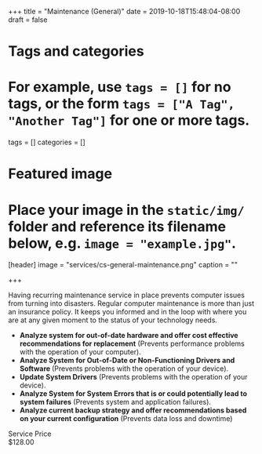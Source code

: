 +++
title = "Maintenance (General)"
date = 2019-10-18T15:48:04-08:00
draft = false

# Tags and categories
# For example, use `tags = []` for no tags, or the form `tags = ["A Tag", "Another Tag"]` for one or more tags.
tags = []
categories = []

# Featured image
# Place your image in the `static/img/` folder and reference its filename below, e.g. `image = "example.jpg"`.
[header]
image = "services/cs-general-maintenance.png"
caption = ""

+++

<p>Having recurring maintenance service in place prevents computer issues from turning into disasters. Regular computer maintenance is more than just an insurance policy. It keeps you informed and in the loop with where you are at any given moment to the status of your technology needs.</p>
<ul>
<li><strong>Analyze system for out-of-date hardware and offer cost effective recommendations for replacement</strong>&nbsp;(Prevents performance problems with the operation of your computer).</li>
<li><strong>Analyze System for Out-of-Date or Non-Functioning Drivers and Software&nbsp;</strong>(Prevents problems with the operation of your device).</li>
<li><strong>Update System Drivers</strong> (Prevents problems with the operation of your device).</li>
<li><strong>Analyze System for System Errors that is or could potentially lead to system failures</strong> (Prevents system and application failures).</li>
<li><strong>Analyze current backup strategy and offer recommendations based on your current configuration</strong> (Prevents data loss and downtime)</li>
</ul>

<div class="service-price-table">
  <div class="price-data-label">Service Price</div>
  <div class="price-data-item">$128.00</div>
</div>